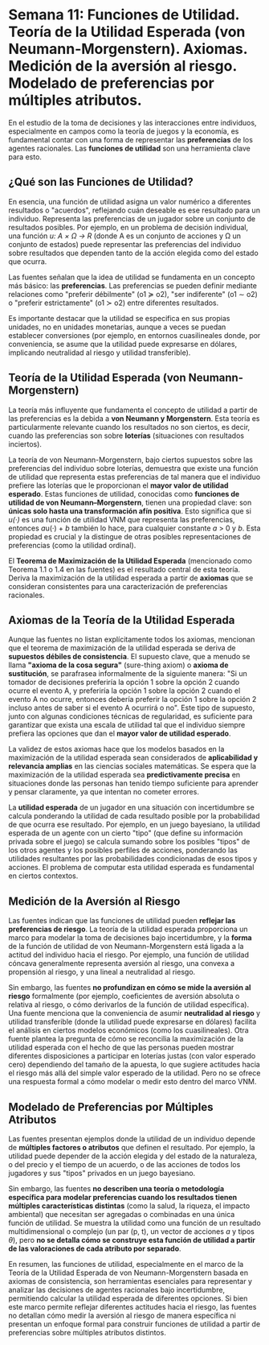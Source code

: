 # Semana 11: Funciones de Utilidad. Teoría de la Utilidad Esperada (von Neumann-Morgenstern). Axiomas. Medición de la aversión al riesgo. Modelado de preferencias por múltiples atributos.

En el estudio de la toma de decisiones y las interacciones entre individuos, especialmente en campos como la teoría de juegos y la economía, es fundamental contar con una forma de representar las **preferencias** de los agentes racionales. Las **funciones de utilidad** son una herramienta clave para esto.

## ¿Qué son las Funciones de Utilidad?

En esencia, una función de utilidad asigna un valor numérico a diferentes resultados o "acuerdos", reflejando cuán deseable es ese resultado para un individuo. Representa las preferencias de un jugador sobre un conjunto de resultados posibles. Por ejemplo, en un problema de decisión individual, una función *u: A × Ω → R* (donde A es un conjunto de acciones y Ω un conjunto de estados) puede representar las preferencias del individuo sobre resultados que dependen tanto de la acción elegida como del estado que ocurra.

Las fuentes señalan que la idea de utilidad se fundamenta en un concepto más básico: las **preferencias**. Las preferencias se pueden definir mediante relaciones como "preferir débilmente" (o1 ≽ o2), "ser indiferente" (o1 ∼ o2) o "preferir estrictamente" (o1 ≻ o2) entre diferentes resultados.

Es importante destacar que la utilidad se especifica en sus propias unidades, no en unidades monetarias, aunque a veces se puedan establecer conversiones (por ejemplo, en entornos cuasilineales donde, por conveniencia, se asume que la utilidad puede expresarse en dólares, implicando neutralidad al riesgo y utilidad transferible).

## Teoría de la Utilidad Esperada (von Neumann-Morgenstern)

La teoría más influyente que fundamenta el concepto de utilidad a partir de las preferencias es la debida a **von Neumann y Morgenstern**. Esta teoría es particularmente relevante cuando los resultados no son ciertos, es decir, cuando las preferencias son sobre **loterías** (situaciones con resultados inciertos).

La teoría de von Neumann-Morgenstern, bajo ciertos supuestos sobre las preferencias del individuo sobre loterías, demuestra que existe una función de utilidad que representa estas preferencias de tal manera que el individuo prefiere las loterías que le proporcionan el **mayor valor de utilidad esperado**. Estas funciones de utilidad, conocidas como **funciones de utilidad de von Neumann–Morgenstern**, tienen una propiedad clave: son **únicas solo hasta una transformación afín positiva**. Esto significa que si *u(·)* es una función de utilidad VNM que representa las preferencias, entonces *a*u(·) + *b* también lo hace, para cualquier constante *a* > 0 y *b*. Esta propiedad es crucial y la distingue de otras posibles representaciones de preferencias (como la utilidad ordinal).

El **Teorema de Maximización de la Utilidad Esperada** (mencionado como Teorema 1.1 o 1.4 en las fuentes) es el resultado central de esta teoría. Deriva la maximización de la utilidad esperada a partir de **axiomas** que se consideran consistentes para una caracterización de preferencias racionales.

## Axiomas de la Teoría de la Utilidad Esperada

Aunque las fuentes no listan explícitamente todos los axiomas, mencionan que el teorema de maximización de la utilidad esperada se deriva de **supuestos débiles de consistencia**. El supuesto clave, que a menudo se llama **"axioma de la cosa segura"** (sure-thing axiom) o **axioma de sustitución**, se parafrasea informalmente de la siguiente manera: "Si un tomador de decisiones preferiría la opción 1 sobre la opción 2 cuando ocurre el evento A, y preferiría la opción 1 sobre la opción 2 cuando el evento A no ocurre, entonces debería preferir la opción 1 sobre la opción 2 incluso antes de saber si el evento A ocurrirá o no". Este tipo de supuesto, junto con algunas condiciones técnicas de regularidad, es suficiente para garantizar que exista una escala de utilidad tal que el individuo siempre prefiera las opciones que dan el **mayor valor de utilidad esperado**.

La validez de estos axiomas hace que los modelos basados en la maximización de la utilidad esperada sean considerados de **aplicabilidad y relevancia amplias** en las ciencias sociales matemáticas. Se espera que la maximización de la utilidad esperada sea **predictivamente precisa** en situaciones donde las personas han tenido tiempo suficiente para aprender y pensar claramente, ya que intentan no cometer errores.

La **utilidad esperada** de un jugador en una situación con incertidumbre se calcula ponderando la utilidad de cada resultado posible por la probabilidad de que ocurra ese resultado. Por ejemplo, en un juego bayesiano, la utilidad esperada de un agente con un cierto "tipo" (que define su información privada sobre el juego) se calcula sumando sobre los posibles "tipos" de los otros agentes y los posibles perfiles de acciones, ponderando las utilidades resultantes por las probabilidades condicionadas de esos tipos y acciones. El problema de computar esta utilidad esperada es fundamental en ciertos contextos.

## Medición de la Aversión al Riesgo

Las fuentes indican que las funciones de utilidad pueden **reflejar las preferencias de riesgo**. La teoría de la utilidad esperada proporciona un marco para modelar la toma de decisiones bajo incertidumbre, y la **forma** de la función de utilidad de von Neumann-Morgenstern está ligada a la actitud del individuo hacia el riesgo. Por ejemplo, una función de utilidad cóncava generalmente representa aversión al riesgo, una convexa a propensión al riesgo, y una lineal a neutralidad al riesgo.

Sin embargo, las fuentes **no profundizan en cómo se mide la aversión al riesgo** formalmente (por ejemplo, coeficientes de aversión absoluta o relativa al riesgo, o cómo derivarlos de la función de utilidad específica). Una fuente menciona que la conveniencia de asumir **neutralidad al riesgo** y utilidad transferible (donde la utilidad puede expresarse en dólares) facilita el análisis en ciertos modelos económicos (como los cuasilineales). Otra fuente plantea la pregunta de cómo se reconcilia la maximización de la utilidad esperada con el hecho de que las personas pueden mostrar diferentes disposiciones a participar en loterías justas (con valor esperado cero) dependiendo del tamaño de la apuesta, lo que sugiere actitudes hacia el riesgo más allá del simple valor esperado de la utilidad. Pero no se ofrece una respuesta formal a cómo modelar o medir esto dentro del marco VNM.

## Modelado de Preferencias por Múltiples Atributos

Las fuentes presentan ejemplos donde la utilidad de un individuo depende de **múltiples factores o atributos** que definen el resultado. Por ejemplo, la utilidad puede depender de la acción elegida y del estado de la naturaleza, o del precio y el tiempo de un acuerdo, o de las acciones de todos los jugadores y sus "tipos" privados en un juego bayesiano.

Sin embargo, las fuentes **no describen una teoría o metodología específica para modelar preferencias cuando los resultados tienen múltiples características distintas** (como la salud, la riqueza, el impacto ambiental) que necesitan ser agregadas o combinadas en una única función de utilidad. Se muestra la utilidad como una función de un resultado multidimensional o complejo (un par (p, t), un vector de acciones *a* y tipos *θ*), pero **no se detalla cómo se construye esta función de utilidad a partir de las valoraciones de cada atributo por separado**.

En resumen, las funciones de utilidad, especialmente en el marco de la Teoría de la Utilidad Esperada de von Neumann-Morgenstern basada en axiomas de consistencia, son herramientas esenciales para representar y analizar las decisiones de agentes racionales bajo incertidumbre, permitiendo calcular la utilidad esperada de diferentes opciones. Si bien este marco permite reflejar diferentes actitudes hacia el riesgo, las fuentes no detallan cómo medir la aversión al riesgo de manera específica ni presentan un enfoque formal para construir funciones de utilidad a partir de preferencias sobre múltiples atributos distintos.
